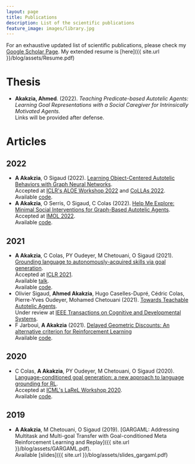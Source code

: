 ```yaml
---
layout: page
title: Publications
description: List of the scientific publications
feature_image: images/library.jpg
---
```

For an exhaustive updated list of scientific publications, please check my [Google Scholar Page](https://scholar.google.com/citations?user=U2CTuQUAAAAJ&hl=fr). My extended resume is [here]({{ site.url }}/blog/assets/Resume.pdf)

# Thesis 
+ **Akakzia, Ahmed**. (2022). _Teaching Predicate-based Autotelic Agents: Learning Goal Representations with a Social Caregiver for Intrinsically Motivated Agents._ <br>
Links will be provided after defense.

# Articles

## 2022
+ **A Akakzia**, O Sigaud (2022). [Learning Object-Centered Autotelic Behaviors with Graph Neural Networks](https://arxiv.org/abs/2204.05141).<br>
Accepted at [ICLR's ALOE Workshop 2022](https://sites.google.com/view/aloe2022) and [CoLLAs 2022](https://lifelong-ml.cc/).<br>
Available [code](https://github.com/akakzia/rlgraph_2).
+ **A Akakzia**, O Serris, O Sigaud, C Colas (2022). [Help Me Explore: Minimal Social Interventions for Graph-Based Autotelic Agents](https://arxiv.org/abs/2202.05129).<br>
Accepted at [IMOL 2022](https://2022.imol-conf.org/).<br>
Available [code](https://github.com/akakzia/gangstr).

## 2021
+ **A Akakzia**, C Colas, PY Oudeyer, M Chetouani, O Sigaud (2021). [Grounding language to autonomously-acquired skills via goal generation](https://arxiv.org/abs/2006.07185).<br>
Accepted at [ICLR 2021](https://iclr.cc/Conferences/2021). <br>
Available [talk](https://crossminds.ai/video/grounding-language-to-autonomously-acquired-skills-via-goal-generation-60c3d3326af07cfaf7325f10/).<br>
Available [code](https://github.com/akakzia/decstr).
+ Olivier Sigaud, **Ahmed Akakzia**, Hugo Caselles-Dupré, Cédric Colas, Pierre-Yves Oudeyer, Mohamed Chetouani (2021). [Towards Teachable Autotelic Agents](https://arxiv.org/abs/2105.11977).<br>
Under review at [IEEE Transactions on Cognitive and Developmental Systems](https://cis.ieee.org/publications/t-cognitive-and-developmental-systems).
+ F Jarboui, **A Akakzia** (2021). [Delayed Geometric Discounts: An alternative criterion for Reinforcement Learning](https://arxiv.org/abs/2209.12483)<br>
Available [code](https://github.com/akakzia/generalized_optimality).

## 2020
+ C Colas, **A Akakzia**, PY Oudeyer, M Chetouani, O Sigaud (2020). [Language-conditioned goal generation: a new approach to language grounding for RL](https://arxiv.org/abs/2006.07043).<br>
Accepted at [ICML's LaReL Workshop 2020](https://larel-ws.github.io/).<br>
Available [code](https://github.com/akakzia/decstr).

## 2019
+ **A Akakzia**, M Chetouani, O Sigaud (2019). [GARGAML: Addressing Multitask and Multi-goal Transfer with Goal-conditioned Meta Reinforcement Learning and Replay]({{ site.url }}/blog/assets/GARGAML.pdf).<br>
Available [slides]({{ site.url }}/blog/assets/slides_gargaml.pdf)

